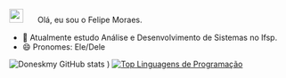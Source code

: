 <img src="https://th.bing.com/th/id/OIP.471sTteeF1q8nrhm4fAUygHaHa?w=200&h=200&c=7&r=0&o=5&dpr=1.3&pid=1.7" width=25 >ㅤㅤOlá, eu sou o Felipe Moraes.

- 🌱 Atualmente estudo Análise e Desenvolvimento de Sistemas no Ifsp.
- 😄 Pronomes: Ele/Dele

<!---
Doneskmy/Doneskmy is a ✨ special ✨ repository because its `README.md` (this file) appears on your GitHub profile.
You can click the Preview link to take a look at your changes.
--->
![Doneskmy GitHub stats](https://github-readme-stats.vercel.app/api?username=Doneskmy&show_icons=true&theme=gruvbox&reviews,discussions_started,discussions_answered,prs_merged,prs_merged_percentage)
)
[![Top Linguagens de Programação](https://github-readme-stats.vercel.app/api/top-langs/?username=Doneskmy)](https://github.com/Doneskmy/github-readme-stats)
